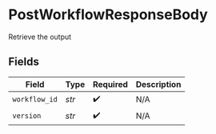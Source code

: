 # PostWorkflowResponseBody

Retrieve the output


## Fields

| Field              | Type               | Required           | Description        |
| ------------------ | ------------------ | ------------------ | ------------------ |
| `workflow_id`      | *str*              | :heavy_check_mark: | N/A                |
| `version`          | *str*              | :heavy_check_mark: | N/A                |